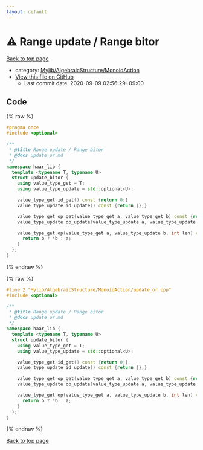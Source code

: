 ```yaml
---
layout: default
---
```


<!-- mathjax config similar to math.stackexchange -->
<script type="text/javascript" async
  src="https://cdnjs.cloudflare.com/ajax/libs/mathjax/2.7.5/MathJax.js?config=TeX-MML-AM_CHTML">
</script>
<script type="text/x-mathjax-config">
  MathJax.Hub.Config({
    TeX: { equationNumbers: { autoNumber: "AMS" }},
    tex2jax: {
      inlineMath: [ ['$','$'] ],
      processEscapes: true
    },
    "HTML-CSS": { matchFontHeight: false },
    displayAlign: "left",
    displayIndent: "2em"
  });
</script>

<script type="text/javascript" src="https://cdnjs.cloudflare.com/ajax/libs/jquery/3.4.1/jquery.min.js"></script>
<script src="https://cdn.jsdelivr.net/npm/jquery-balloon-js@1.1.2/jquery.balloon.min.js" integrity="sha256-ZEYs9VrgAeNuPvs15E39OsyOJaIkXEEt10fzxJ20+2I=" crossorigin="anonymous"></script>
<script type="text/javascript" src="../../../../assets/js/copy-button.js"></script>
<link rel="stylesheet" href="../../../../assets/css/copy-button.css" />


# :warning: Range update / Range bitor

<a href="../../../../index.html">Back to top page</a>

* category: <a href="../../../../index.html#7bd9a37defae28fe1746a7ffe2a62491">Mylib/AlgebraicStructure/MonoidAction</a>
* <a href="{{ site.github.repository_url }}/blob/master/Mylib/AlgebraicStructure/MonoidAction/update_or.cpp">View this file on GitHub</a>
    - Last commit date: 2020-09-09 02:56:29+09:00




## Code

<a id="unbundled"></a>
{% raw %}
```cpp
#pragma once
#include <optional>

/**
 * @title Range update / Range bitor
 * @docs update_or.md
 */
namespace haar_lib {
  template <typename T, typename U>
  struct update_bitor {
    using value_type_get = T;
    using value_type_update = std::optional<U>;

    value_type_get id_get() const {return 0;}
    value_type_update id_update() const {return {};}

    value_type_get op_get(value_type_get a, value_type_get b) const {return a | b;}
    value_type_update op_update(value_type_update a, value_type_update b) const {return (a ? a : b );}

    value_type_get op(value_type_get a, value_type_update b, int len) const {
      return b ? *b : a;
    }
  };
}

```
{% endraw %}

<a id="bundled"></a>
{% raw %}
```cpp
#line 2 "Mylib/AlgebraicStructure/MonoidAction/update_or.cpp"
#include <optional>

/**
 * @title Range update / Range bitor
 * @docs update_or.md
 */
namespace haar_lib {
  template <typename T, typename U>
  struct update_bitor {
    using value_type_get = T;
    using value_type_update = std::optional<U>;

    value_type_get id_get() const {return 0;}
    value_type_update id_update() const {return {};}

    value_type_get op_get(value_type_get a, value_type_get b) const {return a | b;}
    value_type_update op_update(value_type_update a, value_type_update b) const {return (a ? a : b );}

    value_type_get op(value_type_get a, value_type_update b, int len) const {
      return b ? *b : a;
    }
  };
}

```
{% endraw %}

<a href="../../../../index.html">Back to top page</a>

